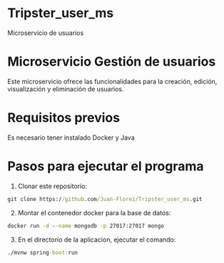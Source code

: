 # Tripster_user_ms
Microservicio de usuarios 

# Microservicio Gestión de usuarios
Este microservicio ofrece las funcionalidades para la creación, edición, visualización y eliminación de usuarios.

# Requisitos previos
Es necesario tener instalado Docker y Java

# Pasos para ejecutar el programa

1. Clonar este repositorio:
```cmd
git clone https://github.com/Juan-Florez/Tripster_user_ms.git
```
2. Montar el contenedor docker para la base de datos:
```cmd
docker run -d --name mongodb -p 27017:27017 mongo
```
3. En el directorio de la aplicacion, ejecutar el comando:
```cmd
./mvnw spring-boot:run
```
